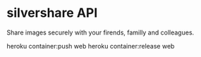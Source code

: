 # silvershare API

Share images securely with your firends, familly and colleagues.

heroku container:push web
heroku container:release web
